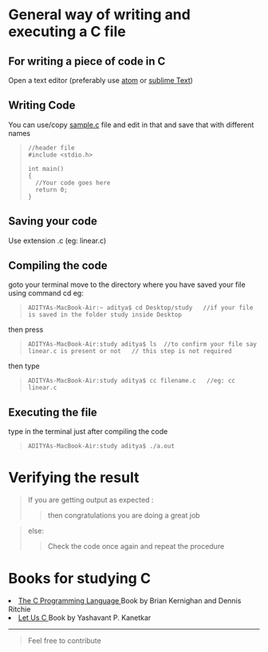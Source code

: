 # General way of writing and executing a C file
## For writing a piece of code in C
Open a text editor (preferably use [atom](https://atom.io) or [sublime Text](https://www.sublimetext.com))

## Writing Code
You can use/copy [sample.c](https://github.com/ramanaditya/beginners/blob/master/C/sample.c) file and edit in that and save that with different names

> ```
> //header file
> #include <stdio.h>
>
> int main()
> {
>   //Your code goes here
>   return 0;
> }
> ```

## Saving your code
Use extension .c (eg: linear.c)

## Compiling the code
goto your terminal
move to the directory where you have saved your file using command cd
eg: 

>```
> ADITYAs-MacBook-Air:~ aditya$ cd Desktop/study   //if your file is saved in the folder study inside Desktop
>```
 then press 
>```
> ADITYAs-MacBook-Air:study aditya$ ls  //to confirm your file say linear.c is present or not   // this step is not required
>```

then type 

>```
>ADITYAs-MacBook-Air:study aditya$ cc filename.c   //eg: cc linear.c
>```

## Executing the file
type in the terminal just after compiling the code

>```
>ADITYAs-MacBook-Air:study aditya$ ./a.out 
>```

# Verifying the result 
> If you are getting output as expected :
>>    then congratulations you are doing a great job

> else:
>>    Check the code once again and repeat the procedure

# Books for studying C
<li><a href="http://www.dipmat.univpm.it/~demeio/public/the_c_programming_language_2.pdf"> The C Programming Language </a> Book by Brian Kernighan and Dennis Ritchie </li> 
<li><a href="https://www.cluster2.hostgator.co.in/files/writeable/uploads/hostgator99706/file/letusc-yashwantkanetkar.pdf"> Let Us C </a> Book by Yashavant P. Kanetkar </li>
<hr>

> Feel free to contribute

